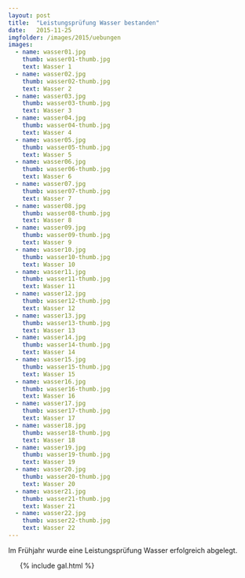 ```yaml
---
layout: post
title:  "Leistungsprüfung Wasser bestanden"
date:   2015-11-25
imgfolder: /images/2015/uebungen
images:
  - name: wasser01.jpg
    thumb: wasser01-thumb.jpg
    text: Wasser 1
  - name: wasser02.jpg
    thumb: wasser02-thumb.jpg
    text: Wasser 2
  - name: wasser03.jpg
    thumb: wasser03-thumb.jpg
    text: Wasser 3
  - name: wasser04.jpg
    thumb: wasser04-thumb.jpg
    text: Wasser 4
  - name: wasser05.jpg
    thumb: wasser05-thumb.jpg
    text: Wasser 5
  - name: wasser06.jpg
    thumb: wasser06-thumb.jpg
    text: Wasser 6
  - name: wasser07.jpg
    thumb: wasser07-thumb.jpg
    text: Wasser 7
  - name: wasser08.jpg
    thumb: wasser08-thumb.jpg
    text: Wasser 8
  - name: wasser09.jpg
    thumb: wasser09-thumb.jpg
    text: Wasser 9
  - name: wasser10.jpg
    thumb: wasser10-thumb.jpg
    text: Wasser 10
  - name: wasser11.jpg
    thumb: wasser11-thumb.jpg
    text: Wasser 11
  - name: wasser12.jpg
    thumb: wasser12-thumb.jpg
    text: Wasser 12
  - name: wasser13.jpg
    thumb: wasser13-thumb.jpg
    text: Wasser 13
  - name: wasser14.jpg
    thumb: wasser14-thumb.jpg
    text: Wasser 14
  - name: wasser15.jpg
    thumb: wasser15-thumb.jpg
    text: Wasser 15
  - name: wasser16.jpg
    thumb: wasser16-thumb.jpg
    text: Wasser 16
  - name: wasser17.jpg
    thumb: wasser17-thumb.jpg
    text: Wasser 17
  - name: wasser18.jpg
    thumb: wasser18-thumb.jpg
    text: Wasser 18
  - name: wasser19.jpg
    thumb: wasser19-thumb.jpg
    text: Wasser 19
  - name: wasser20.jpg
    thumb: wasser20-thumb.jpg
    text: Wasser 20
  - name: wasser21.jpg
    thumb: wasser21-thumb.jpg
    text: Wasser 21
  - name: wasser22.jpg
    thumb: wasser22-thumb.jpg
    text: Wasser 22
---
```


Im Frühjahr wurde eine Leistungsprüfung Wasser erfolgreich abgelegt.

<ul class="posts">
  {% include gal.html %}
</ul>
